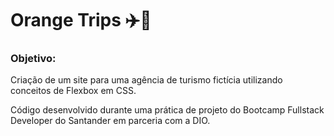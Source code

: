 # Orange Trips :airplane::orange:

### Objetivo:

Criação de um site para uma agência de turismo fictícia utilizando conceitos de Flexbox em CSS.

Código desenvolvido durante uma prática de projeto do Bootcamp Fullstack Developer do Santander em parceria com a DIO.